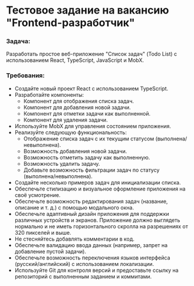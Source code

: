 # Тестовое задание на вакансию "Frontend-разработчик"

### Задача:
Разработать простое веб-приложение "Список задач" (Todo List) с использованием React, TypeScript, JavaScript и MobX.

### Требования:

- Создайте новый проект React с использованием TypeScript.
- Разработайте компоненты:
  - Компонент для отображения списка задач.
  - Компонент для добавления новой задачи.
  - Компонент для отметки задачи как выполненной.
  - Компонент для удаления задачи.
- Используйте MobX для управления состоянием приложения.
- Реализуйте следующую функциональность:
  - Отображение списка задач с их текущим статусом (выполнена/невыполнена).
  - Возможность добавления новой задачи.
  - Возможность отметить задачу как выполненную.
  - Возможность удалить задачу.
  - Добавьте возможность фильтрации задач по статусу (выполнена/невыполнена).
- Создайте несколько примеров задач для инициализации списка.
- Обеспечьте стилизацию и визуальное оформление приложения на своё усмотрение.
- Обеспечьте возможность редактирования задач (название, описание и т. д.) с помощью модального окна.
- Обеспечьте адаптивный дизайн приложения для поддержки различных устройств и экранов. Приложение должно выглядеть нормально и не иметь горизонтального скролла на разрешениях от 320 пикселей и выше.
- Не стесняйтесь добавлять комментарии в код.
- Обеспечьте валидацию ввода данных (например, запрет на добавление пустой задачи).
- Обеспечьте возможность переключения языков интерфейса (русский/английский) с использованием локализации.
- Используйте Git для контроля версий и предоставьте ссылку на репозиторий с выполненным заданием и коммитами.